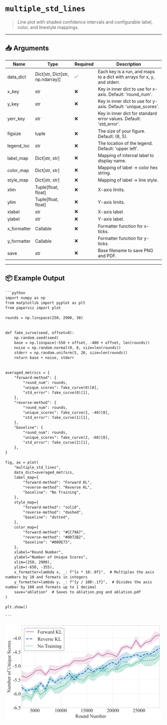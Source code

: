 # `multiple_std_lines`

> Line plot with shaded confidence intervals and configurable label, color, and linestyle mappings.

---

## 📥 Arguments

| Name | Type | Required | Description |
|------|------|----------|-------------|
| data_dict | Dict[str, Dict[str, np.ndarray]] | ✅ | Each key is a run, and maps to a dict with arrays for x, y, and stderr. |
| x_key | str | ❌ | Key in inner dict to use for x-axis. Default: 'round_num'. |
| y_key | str | ❌ | Key in inner dict to use for y-axis. Default: 'unique_scores'. |
| yerr_key | str | ❌ | Key in inner dict for standard error values. Default: 'std_error'. |
| figsize | tuple | ❌ | The size of your figure. Default: (8, 5). |
| legend_loc | str | ❌ | The location of the legend. Default: 'upper left'. |
| label_map | Dict[str, str] | ❌ | Mapping of internal label to display name. |
| color_map | Dict[str, str] | ❌ | Mapping of label → color hex string. |
| style_map | Dict[str, str] | ❌ | Mapping of label → line style. |
| xlim | Tuple[float, float] | ❌ | X-axis limits. |
| ylim | Tuple[float, float] | ❌ | Y-axis limits. |
| xlabel | str | ❌ | X-axis label. |
| ylabel | str | ❌ | Y-axis label. |
| x_formatter | Callable | ❌ | Formatter function for x-ticks. |
| y_formatter | Callable | ❌ | Formatter function for y-ticks. |
| save | str | ❌ | Base filename to save PNG and PDF. |

---

## 📦 Example Output

````{dropdown} Click to show example code
```python
import numpy as np
from matplotlib import pyplot as plt
from paperviz import plot

rounds = np.linspace(250, 2900, 30)


def fake_curve(seed, offset=0):
    np.random.seed(seed)
    base = np.linspace(-550 + offset, -400 + offset, len(rounds))
    noise = np.random.normal(0, 8, size=len(rounds))
    stderr = np.random.uniform(5, 20, size=len(rounds))
    return base + noise, stderr


averaged_metrics = {
    "forward-method": {
        "round_num": rounds,
        "unique_scores": fake_curve(0)[0],
        "std_error": fake_curve(0)[1],
    },
    "reverse-method": {
        "round_num": rounds,
        "unique_scores": fake_curve(1, -40)[0],
        "std_error": fake_curve(1)[1],
    },
    "baseline": {
        "round_num": rounds,
        "unique_scores": fake_curve(2, -60)[0],
        "std_error": fake_curve(2)[1],
    },
}

fig, ax = plot(
    "multiple_std_lines",
    data_dict=averaged_metrics,
    label_map={
        "forward-method": "Forward KL",
        "reverse-method": "Reverse KL",
        "baseline": "No Training",
    },
    style_map={
        "forward-method": "solid",
        "reverse-method": "dashed",
        "baseline": "dotted",
    },
    color_map={
        "forward-method": "#CC79A7",
        "reverse-method": "#0072B2",
        "baseline": "#009E73",
    },
    xlabel="Round Number",
    ylabel="Number of Unique Scores",
    xlim=(250, 2900),
    ylim=(-650, -355),
    x_formatter=lambda x, _: f"{x * 10:.0f}",  # Multiples the axis numbers by 10 and formats in integers
    y_formatter=lambda y, _: f"{y / 100:.1f}",  # Divides the axis number by 100 and formats up to 1 decimal
    save="ablation"  # Saves to ablation.png and ablation.pdf
)

plt.show()

```
````

<img src="../../_static/images/plots/multiple_std_lines.png" alt="multiple_std_lines" style="max-width: 100%; width: auto; height: auto; max-height: 450px;">
